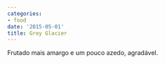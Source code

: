```yaml
---
categories:
- food
date: '2015-05-01'
title: Grey Glacier
---
```


Frutado mais amargo e um pouco azedo, agradável.